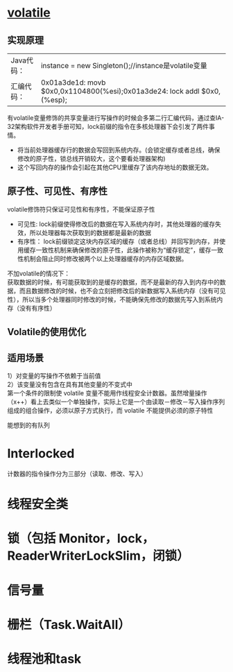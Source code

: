 # [volatile](http://www.infoq.com/cn/articles/ftf-java-volatile#anch89359)

## 实现原理
|||
|:-|:-|
|Java代码：|instance = new Singleton();//instance是volatile变量|
|汇编代码：|0x01a3de1d: movb $0x0,0x1104800(%esi);0x01a3de24: lock addl $0x0,(%esp);
有volatile变量修饰的共享变量进行写操作的时候会多第二行汇编代码，通过查IA-32架构软件开发者手册可知，lock前缀的指令在多核处理器下会引发了两件事情。

* 将当前处理器缓存行的数据会写回到系统内存。(会锁定缓存或者总线，确保修改的原子性，锁总线开销较大，这个要看处理器架构)  
* 这个写回内存的操作会引起在其他CPU里缓存了该内存地址的数据无效。

## 原子性、可见性、有序性
volatile修饰符只保证可见性和有序性，不能保证原子性

* 可见性: lock前缀使得修改后的数据在写入系统内存时，其他处理器的缓存失效，所以处理器每次获取到的数据都是最新的数据
* 有序性： lock前缀锁定这块内存区域的缓存（或者总线）并回写到内存，并使用缓存一致性机制来确保修改的原子性，此操作被称为“缓存锁定”，缓存一致性机制会阻止同时修改被两个以上处理器缓存的内存区域数据。

不加volatile的情况下：  
获取数据的时候，有可能获取到的是缓存的数据，而不是最新的存入到内存中的数据，而且数据修改的时候，也不会立刻把修改后的新数据写入系统内存（没有可见性），所以当多个处理器同时修改的时候，不能确保先修改的数据先写入到系统内存（没有有序性）

## Volatile的使用优化


## 适用场景
1）对变量的写操作不依赖于当前值     
2）该变量没有包含在具有其他变量的不变式中   
第一个条件的限制使 volatile 变量不能用作线程安全计数器。虽然增量操作（x++）看上去类似一个单独操作，实际上它是一个由读取－修改－写入操作序列组成的组合操作，必须以原子方式执行，而 volatile 不能提供必须的原子特性

能想到的有队列

# Interlocked

计数器的指令操作分为三部分（读取、修改、写入）
# 线程安全类
# 锁（包括 Monitor，lock，ReaderWriterLockSlim，闭锁）
# 信号量
# 栅栏（Task.WaitAll）
# 线程池和task